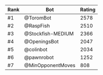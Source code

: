 Rank|Bot|Rating
---|---|---
#1|@ToromBot|2578
#2|@RaspFish|2510
#3|@Stockfish-MEDIUM|2366
#4|@OpeningsBot|2047
#5|@colinbot|2034
#6|@pawnrobot|1252
#7|@MinOpponentMoves|808
